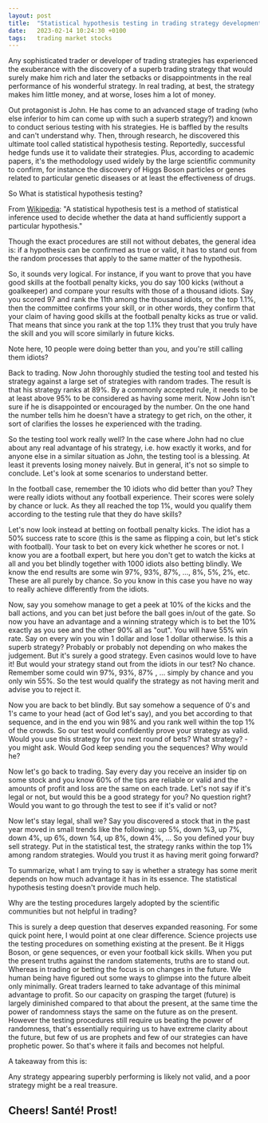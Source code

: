 ```yaml
---
layout: post
title:  "Statistical hypothesis testing in trading strategy development"
date:   2023-02-14 10:24:30 +0100
tags:   trading market stocks
---
```


Any sophisticated trader or developer of trading strategies has experienced the exuberance with the discovery of a superb trading strategy that would surely make him rich and later the setbacks or disappointments in the real performance of his wonderful strategy.  In real trading, at best, the strategy makes him little money, and at worse, loses him a lot of money.

Out protagonist is John.  He has come to an advanced stage of trading (who else inferior to him can come up with such a superb strategy?) and known to conduct serious testing with his strategies.  He is baffled by the results and can't understand why.  Then, through research, he discovered this ultimate tool called statistical hypothesis testing.  Reportedly, successful hedge funds use it to validate their strategies.  Plus, according to academic papers, it's the methodology used widely by the large scientific community to confirm, for instance the discovery of Higgs Boson particles or genes related to particular genetic diseases or at least the effectiveness of drugs.

So What is statistical hypothesis testing?  

From [Wikipedia](https://en.wikipedia.org/wiki/Statistical_hypothesis_testing): "A statistical hypothesis test is a method of statistical inference used to decide whether the data at hand sufficiently support a particular hypothesis."

Though the exact procedures are still not without debates, the general idea is: if a hypothesis can be confirmed as true or valid, it has to stand out from the random processes that apply to the same matter of the hypothesis.  

So, it sounds very logical.  For instance, if you want to prove that you have good skills at the football penalty kicks, you do say 100 kicks (without a goalkeeper) and compare your results with those of a thousand idiots.  Say you scored 97 and rank the 11th among the thousand idiots, or the top 1.1%, then the committee confirms your skill, or in other words, they confirm that your claim of having good skills at the football penalty kicks as true or valid.  That means that since you rank at the top 1.1% they trust that you truly have the skill and you will score similarly in future kicks.

Note here, 10 people were doing better than you, and you're still calling them idiots?

Back to trading.  Now John thoroughly studied the testing tool and tested his strategy against a large set of strategies with random trades.  The result is that his strategy ranks at 89%.  By a commonly accepted rule, it needs to be at least above 95% to be considered as having some merit.  Now John isn't sure if he is disappointed or encouraged by the number.  On the one hand the number tells him he doesn't have a strategy to get rich, on the other, it sort of clarifies the losses he experienced with the trading.

So the testing tool work really well?  In the case where John had no clue about any real advantage of his strategy, i.e. how exactly it works, and for anyone else in a similar situation as John, the testing tool is a blessing.  At least it prevents losing money naively.  But in general, it's not so simple to conclude.  Let's look at some scenarios to understand better.

In the football case, remember the 10 idiots who did better than you?  They were really idiots without any football experience.  Their scores were solely by chance or luck.  As they all reached the top 1%, would you qualify them according to the testing rule that they do have skills?

Let's now look instead at betting on football penalty kicks.  The idiot has a 50% success rate to score (this is the same as flipping a coin, but let's stick with football).  Your task to bet on every kick whether he scores or not.  I know you are a football expert, but here you don't get to watch the kicks at all and you bet blindly together with 1000 idiots also betting blindly.  We know the end results are some win 97%, 93%, 87%, ..., 8%, 5%, 2%, etc.  These are all purely by chance.  So you know in this case you have no way to really achieve differently from the idiots.

Now, say you somehow manage to get a peek at 10% of the kicks and the ball actions, and you can bet just before the ball goes in/out of the gate.  So now you have an advantage and a winning strategy which is to bet the 10% exactly as you see and the other 90% all as "out".  You will have 55% win rate.  Say on every win you win 1 dollar and lose 1 dollar otherwise.  Is this a superb strategy?  Probably or probably not depending on who makes the judgement.  But it's surely a good strategy.  Even casinos would love to have it!  But would your strategy stand out from the idiots in our test?  No chance.  Remember some could win 97%, 93%, 87% , ... simply by chance and you only win 55%.  So the test would qualify the strategy as not having merit and advise you to reject it.

Now you are back to bet blindly.  But say somehow a sequence of 0's and 1's came to your head (act of God let's say), and you bet according to that sequence, and in the end you win 98% and you rank well within the top 1% of the crowds.  So our test would confidently prove your strategy as valid.  Would you use this strategy for you next round of bets?  What strategy? - you might ask.  Would God keep sending you the sequences?  Why would he?

Now let's go back to trading.  Say every day you receive an insider tip on some stock and you know 60% of the tips are reliable or valid and the amounts of profit and loss are the same on each trade.  Let's not say if it's legal or not, but would this be a good strategy for you?  No question right?  Would you want to go through the test to see if it's valid or not?

Now let's stay legal, shall we?  Say you discovered a stock that in the past year moved in small trends like the following: up 5%, down %3, up 7%, down 4%, up 6%, down %4, up 8%, down 4%, ...  So you defined your buy sell strategy.  Put in the statistical test, the strategy ranks within the top 1% among random strategies.  Would you trust it as having merit going forward?

To summarize, what I am trying to say is whether a strategy has some merit depends on how much advantage it has in its essence.  The statistical hypothesis testing doesn't provide much help.

Why are the testing procedures largely adopted by the scientific communities but not helpful in trading?

This is surely a deep question that deserves expanded reasoning.  For some quick point here, I would point at one clear difference.  Science projects use the testing procedures on something existing at the present.  Be it Higgs Boson, or gene sequences, or even your football kick skills.  When you put the present truths against the random statements, truths are to stand out.  Whereas in trading or betting the focus is on changes in the future.  We human being have figured out some ways to glimpse into the future albeit only minimally.  Great traders learned to take advantage of this minimal advantage to profit.  So our capacity on grasping the target (future) is largely diminished compared to that about the present, at the same time the power of randomness stays the same on the future as on the present.  However the testing procedures still require us beating the power of randomness, that's essentially requiring us to have extreme clarity about the future, but few of us are prophets and few of our strategies can have prophetic power.  So that's where it fails and becomes not helpful.

A takeaway from this is: 

Any strategy appearing superbly performing is likely not valid, and a poor strategy might be a real treasure.


## Cheers!  Santé!  Prost!